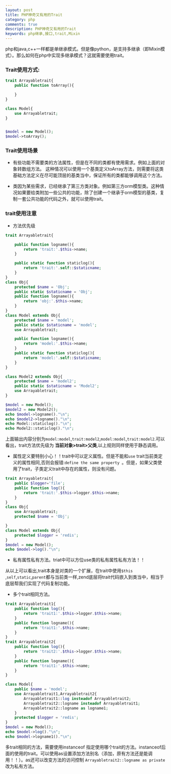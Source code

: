 ```yaml
---
layout: post
title: PHP神奇又有用的Trait
category: php
comments: true
description: PHP神奇又有用的Trait
keywords: php继承,接口,trait,Mixin
---
```


php和java,c++一样都是单继承模式。但是像python，是支持多继承（即Mixin模式）。那么如何在php中实现多继承模式？这就需要使用trait。

### Trait使用方式:

```php
trait Arrayabletrait{
	public function toArray(){

	}
}

class Model{
	use Arrayabletrait;
}


$model = new Model();
$model->toArray();

```

### Trait使用场景

*	有些功能不需要类的方法属性，但是在不同的类都有使用需求。例如上面的对象转数组方法。
	这种情况可以使用一个基类定义toArray方法，则需要将这类基础方法定义在尽可能顶层的基类当中，保证所有的类都能够调用这个方法。

*	类因为某些需求，已经继承了第三方类对象。例如第三方orm模型类。这种情况如果要给类附加一些公共的功能，除了创建一个继承于orm模型的基类，复制一套公共功能的代码之外，就可以使用trait。

### trait使用注意

*	方法优先级

```php
trait Arrayabletrait{

	public function logname(){
		return 'trait:'.$this->name;
	}

	public static function staticlog(){
		return 'trait:'.self::$staticname;
	}
}
class Obj{
	protected $name = 'Obj';
	public static $staticname = 'Obj';
	public function logname(){
		return 'obj:'.$this->name;
	}
}
class Model extends Obj{
	protected $name = 'model';
	public static $staticname = 'model';
	use Arrayabletrait;

	public function logname(){
		return 'model:'.$this->name;
	}
	public static function staticlog(){
		return 'model:'.self::$staticname;
	}
}

class Model2 extends Obj{
	protected $name = 'model2';
	public static $staticname = 'Model2';
	use Arrayabletrait;
}

$model = new Model();
$model2 = new Model2();
echo $model->logname()."\n";
echo $model2->logname()."\n";
echo Model::staticlog()."\n";
echo Model2::staticlog()."\n";
```
上面输出内容分别为```model:model```,```trait:model2```,```model:model```,```trait:model2```.可以看出，trait方法优先级为 **当前对象>trait>父类**,以上规则同样使用于静态调用。


*	属性定义要特别小心！！trait中可以定义属性。但是不能和```use``` trait当前类定义的属性相同,否则会报错:``define the same property ``。但是，如果父类使用了trait，子类定义trait中存在的属性，则没有问题。

```php
trait Arrayabletrait{
	public $logger='file';
	public function log(){
		return 'trait:'.$this->logger.$this->name;
	}
}
class Obj{
	use Arrayabletrait;
	protected $name = 'Obj';

}
class Model extends Obj{
	protected $logger = 'redis';
}
$model = new Model();
echo $model->log()."\n";

```
*	私有属性私有方法。triat中可以方位use类的私有属性私有方法！！

从以上可以看出,trait本身是对类的一个扩展，在trait中使用``$this`` ,``self``,``static``,``parent``都与当前类一样,zend底层将trait代码嵌入到类当中，相当于底层帮我们实现了代码复制功能。

*	多个trait相同方法。
```php
trait Arrayabletrait1{
	public function log(){
		return 'trait1:'.$this->logger.$this->name;
	}
	public function logname(){
		return 'trait1:'.$this->name;
	}
}
trait Arrayabletrait2{
	public function log(){
		return 'trait2:'.$this->logger.$this->name;
	}
	public function logname(){
		return 'trait1:'.$this->name;
	}
}

class Model{
	public $name = 'model';
	use Arrayabletrait1,Arrayabletrait2{
		Arrayabletrait1::log insteadof Arrayabletrait2;
		Arrayabletrait2::logname insteadof Arrayabletrait1;
		Arrayabletrait2::logname as logname1;
	}
	protected $logger = 'redis';
}
$model = new Model();
echo $model->log()."\n";
echo $model->logname1()."\n";

```

多trait相同的方法，需要使用instanceof 指定使用哪个trait的方法。instanceof后面的使用的trait。可以使用as设置添加方法别名（添加，原有方法还是能调用！！）。as还可以改变方法的访问控制
```Arrayabletrait2::logname as private```改为私有方法。











